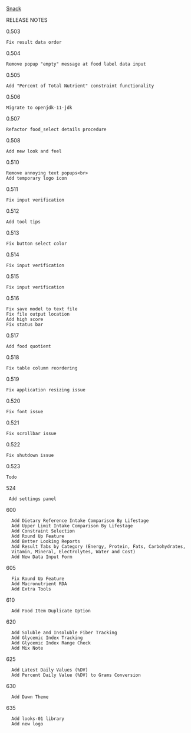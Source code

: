 [Snack](https://xjrga.github.io/snack2 "Snack: Learning Software for Nutrition")

RELEASE NOTES

0.503

    Fix result data order

0.504

    Remove popup "empty" message at food label data input

0.505

    Add "Percent of Total Nutrient" constraint functionality

0.506

    Migrate to openjdk-11-jdk

0.507

    Refactor food_select details procedure

0.508

    Add new look and feel

0.510

    Remove annoying text popups<br>
    Add temporary logo icon

0.511

    Fix input verification

0.512

    Add tool tips

0.513

    Fix button select color

0.514

    Fix input verification

0.515

    Fix input verification

0.516

    Fix save model to text file
    Fix file output location
    Add high score
    Fix status bar

0.517

    Add food quotient

0.518

    Fix table column reordering

0.519

    Fix application resizing issue
    
0.520

    Fix font issue

0.521

    Fix scrollbar issue

0.522

    Fix shutdown issue
    
0.523

    Todo
   
524

     Add settings panel

600  

      Add Dietary Reference Intake Comparison By Lifestage
      Add Upper Limit Intake Comparison By Lifestage
      Add Constraint Selection
      Add Round Up Feature
      Add Better Looking Reports
      Add Result Tabs by Category (Energy, Protein, Fats, Carbohydrates, 
      Vitamin, Mineral, Electrolytes, Water and Cost)
      Add New Data Input Form
     
605  
        
      Fix Round Up Feature
      Add Macronutrient RDA
      Add Extra Tools

610

      Add Food Item Duplicate Option

620

      Add Soluble and Insoluble Fiber Tracking
      Add Glycemic Index Tracking
      Add Glycemic Index Range Check     
      Add Mix Note

625

      Add Latest Daily Values (%DV)
      Add Percent Daily Value (%DV) to Grams Conversion

630

      Add Dawn Theme

635

      Add looks-01 library
      Add new logo      

